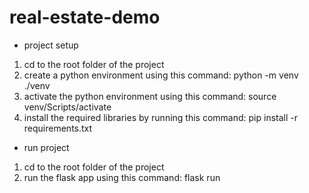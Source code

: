 # real-estate-demo

- project setup 
1. cd to the root folder of the project
2. create a python environment using this command: python -m venv ./venv
3. activate the python environment using this command: source venv/Scripts/activate
4. install the required libraries by running this command: pip install -r requirements.txt

- run project
1. cd to the root folder of the project
2. run the flask app using this command: flask run
